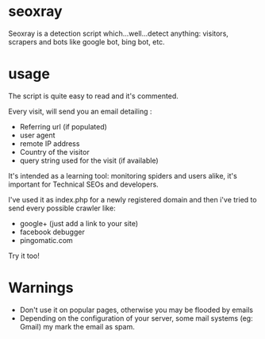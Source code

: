 seoxray
=======

Seoxray is a detection script which...well...detect anything:  visitors, scrapers and bots like google bot, bing bot, etc.


usage
=====

The script is quite easy to read and it's commented. 

Every visit, will send you an email detailing :

* Referring url (if populated)
* user agent
* remote IP address
* Country of the visitor
* query string used for the visit (if available)


It's intended as a learning tool: monitoring spiders and users alike, it's important for Technical SEOs and developers.

I've used it as index.php for a newly registered domain and then i've tried to send every possible crawler like:

* google+ (just add a link to your site)
* facebook debugger
* pingomatic.com

Try it too!


Warnings 
========

* Don't use it on popular pages, otherwise you may be flooded by emails
* Depending on the configuration of your server, some mail systems (eg: Gmail) my mark the email as spam. 
